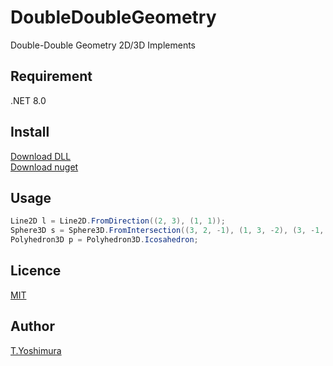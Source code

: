 # DoubleDoubleGeometry
 Double-Double Geometry 2D/3D Implements 

## Requirement
 .NET 8.0
 
 ## Install
[Download DLL](https://github.com/tk-yoshimura/DoubleDoubleGeometry/releases)  
[Download nuget](https://www.nuget.org/packages/TYoshimura.DoubleDouble.Geometry/)

## Usage

```csharp
Line2D l = Line2D.FromDirection((2, 3), (1, 1));
Sphere3D s = Sphere3D.FromIntersection((3, 2, -1), (1, 3, -2), (3, -1, -4), (0, 0, -2));
Polyhedron3D p = Polyhedron3D.Icosahedron;
```

## Licence
[MIT](https://github.com/tk-yoshimura/DoubleDoubleGeometry/blob/master/LICENSE)

## Author

[T.Yoshimura](https://github.com/tk-yoshimura)
